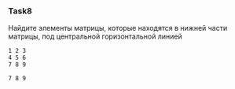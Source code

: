 ### Task8

Найдите элементы матрицы, которые находятся в нижней части матрицы, под центральной горизонтальной линией

```
1 2 3
4 5 6
7 8 9

7 8 9
```
